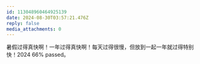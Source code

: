 ```yaml
---
id: 113048960464925139
date: 2024-08-30T03:57:21.476Z
reply: false
media_attachments: 0
---
```


暑假过得真快啊！一年过得真快啊！每天过得很慢，但放到一起一年就过得特别快！2024 66% passed。

